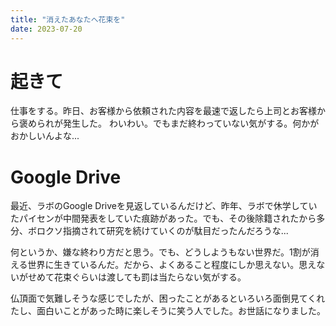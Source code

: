 ```yaml
---
title: "消えたあなたへ花束を"
date: 2023-07-20
---
```



# 起きて

仕事をする。昨日、お客様から依頼された内容を最速で返したら上司とお客様から褒められが発生した。
わいわい。でもまだ終わっていない気がする。何かがおかしいんよな...


# Google Drive
最近、ラボのGoogle Driveを見返しているんだけど、昨年、ラボで休学していたパイセンが中間発表をしていた痕跡があった。でも、その後除籍されたから多分、ボロクソ指摘されて研究を続けていくのが駄目だったんだろうな...

何というか、嫌な終わり方だと思う。でも、どうしようもない世界だ。1割が消える世界に生きているんだ。だから、よくあること程度にしか思えない。思えないがせめて花束ぐらいは渡しても罰は当たらない気がする。

仏頂面で気難しそうな感じでしたが、困ったことがあるといろいろ面倒見てくれたし、面白いことがあった時に楽しそうに笑う人でした。お世話になりました。